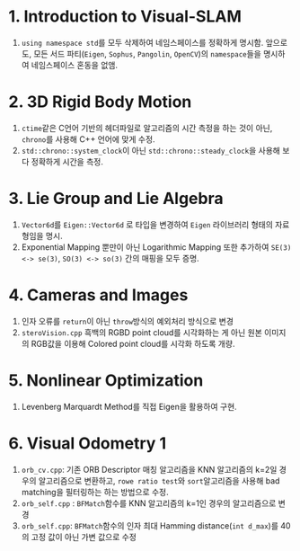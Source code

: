 # 1. Introduction to Visual-SLAM

1. `using namespace std`를 모두 삭제하여 네임스페이스를 정확하게 명시함. 앞으로도, 모든 서드 파티(`Eigen`, `Sophus`, `Pangolin`, `OpenCV`)의 `namespace`들을 명시하여 네임스페이스 혼동을 없앰.

# 2. 3D Rigid Body Motion

1. `ctime`같은 C언어 기반의 헤더파일로 알고리즘의 시간 측정을 하는 것이 아닌, `chrono`를 사용해 C++ 언어에 맞게 수정.
2. `std::chrono::system_clock`이 아닌 `std::chrono::steady_clock`을 사용해 보다 정확하게 시간을 측정.

# 3. Lie Group and Lie Algebra

1. `Vector6d`를 `Eigen::Vector6d` 로 타입을 변경하여 `Eigen` 라이브러리 형태의 자료형임을 명시.
2. Exponential Mapping 뿐만이 아닌 Logarithmic Mapping 또한 추가하여 `SE(3) <-> se(3)`, `SO(3) <-> so(3)` 간의 매핑을 모두 증명.

# 4. Cameras and Images

1. 인자 오류를 `return`이 아닌 `throw`방식의 예외처리 방식으로 변경
2. `steroVision.cpp` 흑백의 RGBD point cloud를 시각화하는 게 아닌 원본 이미지의 RGB값을 이용해 Colored point cloud를 시각화 하도록 개량.

# 5. Nonlinear Optimization
1. Levenberg Marquardt Method를 직접 Eigen을 활용하여 구현.

# 6. Visual Odometry 1

1. `orb_cv.cpp`: 기존 ORB Descriptor 매칭 알고리즘을 KNN 알고리즘의 k=2일 경우의 알고리즘으로 변환하고, `rowe ratio test`와 `sort`알고리즘을 사용해 bad matching을 필터링하는 하는 방법으로 수정.
2. `orb_self.cpp` : `BFMatch`함수를 KNN 알고리즘의 k=1인 경우의 알고리즘으로 변경
3. `orb_self.cpp`: `BFMatch`함수의 인자 최대 Hamming distance(`int d_max`)를 40의 고정 값이 아닌 가변 값으로 수정